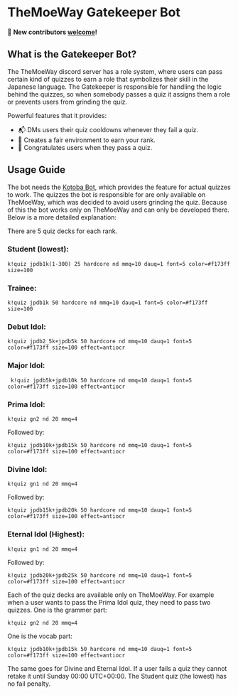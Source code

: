# TheMoeWay Gatekeeper Bot

📢 **New contributors [welcome](contribute.md)!**

## What is the Gatekeeper Bot?
The TheMoeWay discord server has a role system, where users can pass certain kind of quizzes to earn a role that symbolizes their skill in the Japanese language. The Gatekeeper is responsible for handling the logic behind the quizzes, so when somebody passes a quiz it assigns them a role or prevents users from grinding the quiz.

Powerful features that it provides:
- 📬 DMs users their quiz cooldowns whenever they fail a quiz.
- 👮 Creates a fair environment to earn your rank. 
- 📣 Congratulates users when they pass a quiz.

## Usage Guide

The bot needs the [Kotoba Bot](https://github.com/mistval/kotoba), which provides the feature for actual quizzes to work. The quizzes the bot is responsible for are only available on TheMoeWay, which was decided to avoid users grinding the quiz. Because of this the bot works only on TheMoeWay and can only be developed there.
Below is a more detailed explanation:

There are 5 quiz decks for each rank.

### Student (lowest): 

`k!quiz jpdb1k(1-300) 25 hardcore nd mmq=10 dauq=1 font=5 color=#f173ff size=100`

### Trainee: 

`k!quiz jpdb1k 50 hardcore nd mmq=10 dauq=1 font=5 color=#f173ff size=100`

### Debut Idol:

`k!quiz jpdb2_5k+jpdb5k 50 hardcore nd mmq=10 dauq=1 font=5 color=#f173ff size=100 effect=antiocr`

### Major Idol:

` k!quiz jpdb5k+jpdb10k 50 hardcore nd mmq=10 dauq=1 font=5 color=#f173ff size=100 effect=antiocr` 

### Prima Idol:

`k!quiz gn2 nd 20 mmq=4`

Followed by: 

`k!quiz jpdb10k+jpdb15k 50 hardcore nd mmq=10 dauq=1 font=5 color=#f173ff size=100 effect=antiocr` 

### Divine Idol:

`k!quiz gn1 nd 20 mmq=4 `

Followed by: 

`k!quiz jpdb15k+jpdb20k 50 hardcore nd mmq=10 dauq=1 font=5 color=#f173ff size=100 effect=antiocr` 

### Eternal Idol (Highest):

`k!quiz gn1 nd 20 mmq=4`

Followed by: 

`k!quiz jpdb20k+jpdb25k 50 hardcore nd mmq=10 dauq=1 font=5 color=#f173ff size=100 effect=antiocr` 

Each of the quiz decks are available only on TheMoeWay. For example when a user wants to pass the Prima Idol quiz, they need to pass two quizzes. 
One is the grammer part:

`k!quiz gn2 nd 20 mmq=4`

One is the vocab part:

`k!quiz jpdb10k+jpdb15k 50 hardcore nd mmq=10 dauq=1 font=5 color=#f173ff size=100 effect=antiocr` 

The same goes for Divine and Eternal Idol. If a user fails a quiz they cannot retake it until Sunday 00:00 UTC+00:00.
The Student quiz (the lowest) has no fail penalty.
